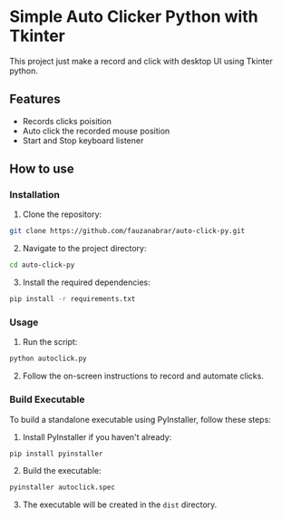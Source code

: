 # Simple Auto Clicker Python with Tkinter

This project just make a record and click with desktop UI using Tkinter python. 


## Features
- Records clicks poisition
- Auto click the recorded mouse position
- Start and Stop keyboard listener

## How to use
### Installation

1. Clone the repository:
  ```bash
  git clone https://github.com/fauzanabrar/auto-click-py.git
  ```
2. Navigate to the project directory:
  ```bash
  cd auto-click-py
  ```
3. Install the required dependencies:
  ```bash
  pip install -r requirements.txt
  ```

### Usage

1. Run the script:
  ```bash
  python autoclick.py
  ```
2. Follow the on-screen instructions to record and automate clicks.

### Build Executable

To build a standalone executable using PyInstaller, follow these steps:

1. Install PyInstaller if you haven't already:
  ```bash
  pip install pyinstaller
  ```
2. Build the executable:
  ```bash
  pyinstaller autoclick.spec
  ```
3. The executable will be created in the `dist` directory.